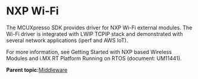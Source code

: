 # NXP Wi-Fi

The MCUXpresso SDK provides driver for NXP Wi-Fi external modules. The Wi-Fi driver is integrated with LWIP TCPIP stack and demonstrated with several network applications \(iperf and AWS IoT\).

For more information, see Getting Started with NXP based Wireless Modules and i.MX RT Platform Running on RTOS \(document: UM11441\).

**Parent topic:**[Middleware](../topics/applicable_for_productrt1050_or_productrt1010_or_p.md)

